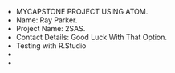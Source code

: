 - MYCAPSTONE PROJECT USING ATOM.
- Name: Ray Parker.
- Project Name: 2SAS.
- Contact Details: Good Luck With That Option.
- Testing with R.Studio
-
-
